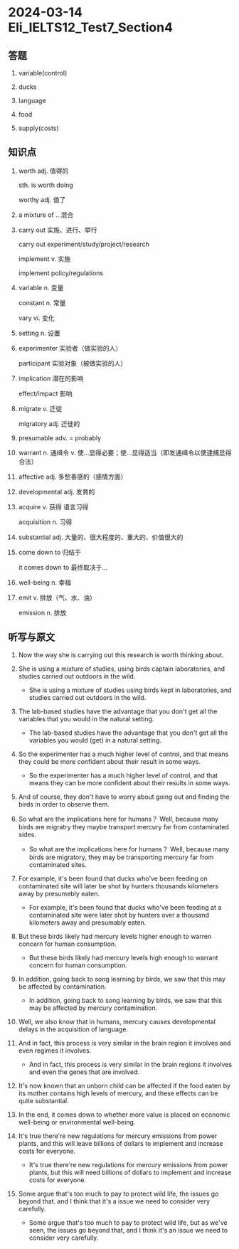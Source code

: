 # 2024-03-14 Eli_IELTS12_Test7_Section4

## 答题

1. variable(control)

2. ducks

3. language

4. food

5. supply(costs)

## 知识点

1. worth adj. 值得的

   sth. is worth doing

   worthy adj. 值了

2. a mixture of ...混合

3. carry out 实施、进行、举行

   carry out experiment/study/project/research

   implement v. 实施

   implement policy/regulations

4. variable n. 变量

   constant n. 常量

   vary vi. 变化

5. setting n. 设置

6. experimenter 实验者（做实验的人）

   participant 实验对象（被做实验的人）

7. implication 潜在的影响

   effect/impact 影响

8. migrate v. 迁徙

   migratory adj. 迁徙的

9. presumable adv. = probably

10. warrant n. 通缉令 v. 使...显得必要；使...显得适当（即发通缉令以使逮捕显得合法）

11. affective adj. 多愁善感的（感情方面）

12. developmental adj. 发育的

13. acquire v. 获得 语言习得

    acquisition n. 习得

14. substantial adj. 大量的、很大程度的、重大的、价值很大的

15. come down to 归结于

    it comes down to 最终取决于...

16. well-being n. 幸福

17. emit v. 排放（气、水、油）

    emission n. 排放

## 听写与原文

1. Now the way she is carrying out this research is worth thinking about.

2. She is using a mixture of studies, using birds captain laboratories, and studies carried out outdoors in the wild.

   - She is using a mixture of studies using birds kept in laboratories, and studies carried out outdoors in the wild.

3. The lab-based studies have the advantage that you don't get all the variables that you would in the natural setting.

   - The lab-based studies have the advantage that you don't get all the variables you would (get) in a natural setting.

4. So the experimenter has a much higher level of control, and that means they could be more confident about their result in some ways.

   - So the experimenter has a much higher level of control, and that means they can be more confident about their results in some ways.

5. And of course, they don't have to worry about going out and finding the birds in order to observe them.

6. So what are the implications here for humans？ Well, because many birds are migratry they maybe transport mercury far from contaminated sides.

   - So what are the implications here for humans？ Well, because many birds are migratory, they may be transporting mercury far from contaminated sites.

7. For example, it's been found that ducks who've been feeding on contaminated site will later be shot by hunters thousands kilometers away by presumebly eaten.

   - For example, it's been found that ducks who've been feeding at a contaminated site were later shot by hunters over a thousand kilometers away and presumably eaten.

8. But these birds likely had mercury levels higher enough to warren concern for human consumption.

   - But these birds likely had mercury levels high enough to warrant concern for human consumption.

9. In addition, going back to song learning by birds, we saw that this may be affected by contamination.

   - In addition, going back to song learning by birds, we saw that this may be affected by mercury contamination.

10. Well, we also know that in humans, mercury causes developmental delays in the acquisition of language.

11. And in fact, this process is very similar in the brain region it involves and even regimes it involves.

    - And in fact, this process is very similar in the brain regions it involves and even the genes that are involved.

12. It's now known that an unborn child can be affected if the food eaten by its mother contains high levels of mercury, and these effects can be quite substantial.

13. In the end, it comes down to whether more value is placed on economic well-being or environmental well-being.

14. It's true there're new regulations for mercury emissions from power plants, and this will leave billions of dollars to implement and increase costs for everyone.

    - It's true there're new regulations for mercury emissions from power plants, but this will need billions of dollars to implement and increase costs for everyone.

15. Some argue that's too much to pay to protect wild life, the issues go beyond that. and I think that it's a issue we need to consider very carefully.

    - Some argue that's too much to pay to protect wild life, but as we've seen, the issues go beyond that, and I think it's an issue we need to consider very carefully.

